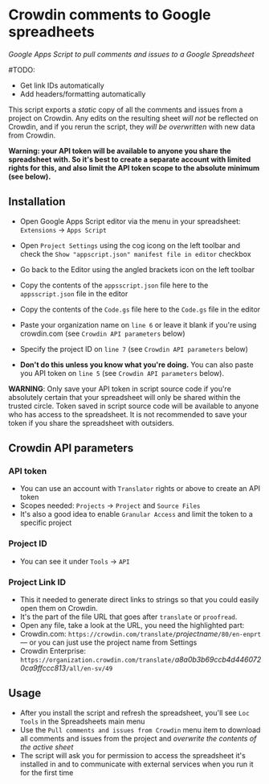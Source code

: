 # Crowdin comments to Google spreadheets
*Google Apps Script to pull comments and issues to a Google Spreadsheet*

#TODO:
- Get link IDs automatically
- Add headers/formatting automatically

This script exports a *static* copy of all the comments and issues from a project on Crowdin. Any edits on the resulting sheet *will not* be reflected on Crowdin, and if you rerun the script, they *will be overwritten* with new data from Crowdin.

**Warning: your API token will be available to anyone you share the spreadsheet with. So it's best to create a separate account with limited rights for this, and also limit the API token scope to the absolute minimum (see below).**

## Installation
- Open Google Apps Script editor via the menu in your spreadsheet: `Extensions` → `Apps Script`
- Open `Project Settings` using the cog icong on the left toolbar and check the `Show "appscript.json" manifest file in editor` checkbox
- Go back to the Editor using the angled brackets icon on the left toolbar
- Copy the contents of the `appsscript.json` file here to the `appsscript.json` file in the editor
- Copy the contents of the `Code.gs` file here to the `Code.gs` file in the editor
- Paste your organization name on `line 6` or leave it blank if you're using crowdin.com (see `Crowdin API parameters` below)
- Specify the project ID on `line 7` (see `Crowdin API parameters` below)

- **Don't do this unless you know what you're doing.** You can also paste you API token on `line 5` (see `Crowdin API parameters` below). 

**WARNING**: Only save your API token in script source code if you're absolutely certain that your spreadsheet will only be shared within the trusted circle. Token saved in script source code will be available to anyone who has access to the spreadsheet. It is not recommended to save your token if you share the spreadsheet with outsiders.

## Crowdin API parameters
### API token
- You can use an account with `Translator` rights or above to create an API token
- Scopes needed: `Projects` → `Project` and `Source Files`
- It's also a good idea to enable `Granular Access` and limit the token to a specific project
### Project ID
- You can see it under `Tools` → `API`
### Project Link ID
- This it needed to generate direct links to strings so that you could easily open them on Crowdin.
- It's the part of the file URL that goes after `translate` or `proofread`.
- Open any file, take a look at the URL, you need the highlighted part:
- Crowdin.com: `https://crowdin.com/translate/`*projectname*`/80/en-enprt` — or you can just use the project name from Settings
- Crowdin Enterprise: `https://organization.crowdin.com/translate/`*a8a0b3b69ccb4d4460720ca9ffccc813*`/all/en-sv/49`

## Usage
- After you install the script and refresh the spreadsheet, you'll see `Loc Tools` in the Spreadsheets main menu
- Use the `Pull comments and issues from Crowdin` menu item to download all comments and issues from the project and *overwrite the contents of the active sheet*
- The script will ask you for permission to access the spreadsheet it's installed in and to communicate with external services when you run it for the first time
